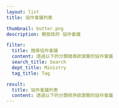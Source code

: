 ```yaml
---
layout: list
title: 協作會議列表

thumbnail: butter.png
description: 開放政府 協作會議

filter:
  title: 搜尋協作會議
  content: 透過以下的分類搜尋欲瀏覽的協作會議
  search_title: Search
  dept_title: Ministry
  tag_title: Tag

result:
  title: 協作會議列表
  content: 透過以下的分類排序欲瀏覽的協作會議
---
```

